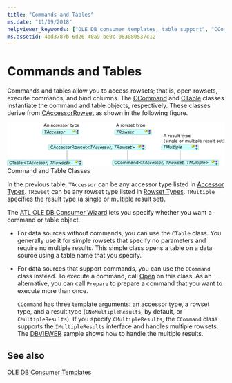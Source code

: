 ```yaml
---
title: "Commands and Tables"
ms.date: "11/19/2018"
helpviewer_keywords: ["OLE DB consumer templates, table support", "CCommand class, OLE DB consumer templates", "commands [C++], OLE DB Consumer Templates", "CTable class", "CAccessorRowset class, command and table classes", "rowsets, accessing", "tables [C++], OLE DB Consumer Templates", "OLE DB consumer templates, command support"]
ms.assetid: 4bd3787b-6d26-40a9-be0c-083080537c12
---
```

# Commands and Tables

Commands and tables allow you to access rowsets; that is, open rowsets, execute commands, and bind columns. The [CCommand](../../data/oledb/ccommand-class.md) and [CTable](../../data/oledb/ctable-class.md) classes instantiate the command and table objects, respectively. These classes derive from [CAccessorRowset](../../data/oledb/caccessorrowset-class.md) as shown in the following figure.

![CCommand and CTable](../../data/oledb/media/vccommandstables.gif "CCommand and CTable")<br/>
Command and Table Classes

In the previous table, `TAccessor` can be any accessor type listed in [Accessor Types](../../data/oledb/accessors-and-rowsets.md). `TRowset` can be any rowset type listed in [Rowset Types](../../data/oledb/accessors-and-rowsets.md). `TMultiple` specifies the result type (a single or multiple result set).

The [ATL OLE DB Consumer Wizard](../../atl/reference/atl-ole-db-consumer-wizard.md) lets you specify whether you want a command or table object.

- For data sources without commands, you can use the `CTable` class. You generally use it for simple rowsets that specify no parameters and require no multiple results. This simple class opens a table on a data source using a table name that you specify.

- For data sources that support commands, you can use the `CCommand` class instead. To execute a command, call [Open](./ccommand-class.md#open) on this class. As an alternative, you can call `Prepare` to prepare a command that you want to execute more than once.

   `CCommand` has three template arguments: an accessor type, a rowset type, and a result type (`CNoMultipleResults`, by default, or `CMultipleResults`). If you specify `CMultipleResults`, the `CCommand` class supports the `IMultipleResults` interface and handles multiple rowsets. The [DBVIEWER](https://github.com/Microsoft/VCSamples/tree/master/VC2010Samples/ATL/OLEDB/Consumer) sample shows how to handle the multiple results.

## See also

[OLE DB Consumer Templates](../../data/oledb/ole-db-consumer-templates-cpp.md)